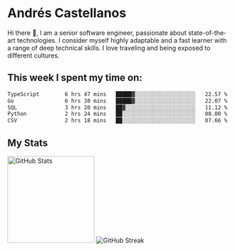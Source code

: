 # Andrés Castellanos

Hi there 👋, I am a senior software engineer, passionate about state-of-the-art technologies. I consider myself highly adaptable and a fast learner with a range of deep technical skills. I love traveling and being exposed to different cultures.

## This week I spent my time on:

<!--START_SECTION:waka-->

```txt
TypeScript        6 hrs 47 mins   █████▓░░░░░░░░░░░░░░░░░░░   22.57 %
Go                6 hrs 38 mins   █████▓░░░░░░░░░░░░░░░░░░░   22.07 %
SQL               3 hrs 20 mins   ██▓░░░░░░░░░░░░░░░░░░░░░░   11.12 %
Python            2 hrs 24 mins   ██░░░░░░░░░░░░░░░░░░░░░░░   08.00 %
CSV               2 hrs 18 mins   ██░░░░░░░░░░░░░░░░░░░░░░░   07.66 %
```

<!--END_SECTION:waka-->

## My Stats

<img height="195" src="https://github-readme-stats.vercel.app/api?username=andrescv&show_icons=true&theme=onedark&hide_border=true&card_width=495" alt="GitHub Stats" />

<img src="https://streak-stats.demolab.com?user=andrescv&theme=one-dark-pro&hide_border=true" alt="GitHub Streak" />

